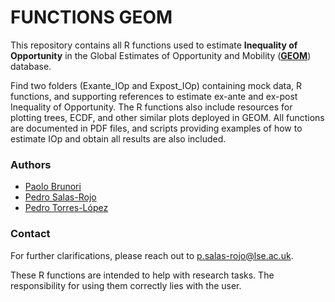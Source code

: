 # FUNCTIONS GEOM

This repository contains all R functions used to estimate **Inequality of Opportunity** in the Global Estimates of Opportunity and Mobility (**[GEOM](https://geom.ecineq.org/)**) database. 

Find two folders (Exante_IOp and Expost_IOp) containing mock data, R functions, and supporting references to estimate ex-ante and ex-post Inequality of Opportunity. The R functions also include resources for plotting trees, ECDF, and other similar plots deployed in GEOM. All functions are documented in PDF files, and scripts providing examples of how to estimate IOp and obtain all results are also included.

### Authors
- [Paolo Brunori](http://www.unicaldine.it/)
- [Pedro Salas-Rojo](https://www.pedrosalasrojo.com/)
- [Pedro Torres-López](https://www.lse.ac.uk/social-policy/people/research-students/pedro-torres-lopez)

### Contact
For further clarifications, please reach out to [p.salas-rojo@lse.ac.uk](mailto:p.salas-rojo@lse.ac.uk).

These R functions are intended to help with research tasks. The responsibility for using them correctly lies with the user. 
